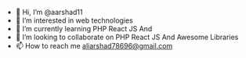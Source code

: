 - 👋 Hi, I’m @aarshad11
- 👀 I’m interested in web technologies
- 🌱 I’m currently learning PHP React JS And 
- 💞️ I’m looking to collaborate on PHP React JS And Awesome Libraries
- 📫 How to reach me aliarshad78696@gmail.com

